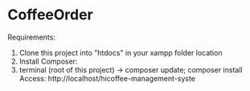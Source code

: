 # CoffeeOrder
Requirements: 
1) Clone this project into "htdocs" in your xampp folder location
2) Install Composer:
3) terminal (root of this project) -> composer update; composer install
Access: http://localhost/hicoffee-management-syste
